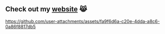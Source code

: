 ## Check out my [website](https://augustryder.github.io) :joy_cat:

https://github.com/user-attachments/assets/fa9f6d6a-c20e-4dda-a8c6-0a86f8817db5

